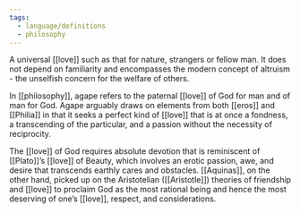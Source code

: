 ```yaml
---
tags:
  - language/definitions
  - philosophy
---
```

A universal [[love]] such as that for nature, strangers or fellow man. It does not depend on familiarity and encompasses the modern concept of altruism - the unselfish concern for the welfare of others.

In [[philosophy]], agape refers to the paternal [[love]] of God for man and of man for God. Agape arguably draws on elements from both [[eros]] and [[Philia]] in that it seeks a perfect kind of [[love]] that is at once a fondness, a transcending of the particular, and a passion without the necessity of reciprocity.

The [[love]] of God requires absolute devotion that is reminiscent of [[Plato]]’s [[love]] of Beauty, which involves an erotic passion, awe, and desire that transcends earthly cares and obstacles. [[Aquinas]], on the other hand, picked up on the Aristotelian ([[Aristotle]]) theories of friendship and [[love]] to proclaim God as the most rational being and hence the most deserving of one’s [[love]], respect, and considerations.
